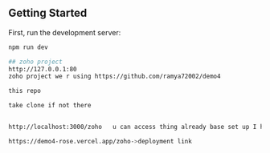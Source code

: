 ## Getting Started

First, run the development server:

```bash
npm run dev

## zoho project
http://127.0.0.1:80
zoho project we r using https://github.com/ramya72002/demo4

this repo

take clone if not there


http://localhost:3000/zoho   u can access thing already base set up I have done:

https://demo4-rose.vercel.app/zoho->deployment link
```
